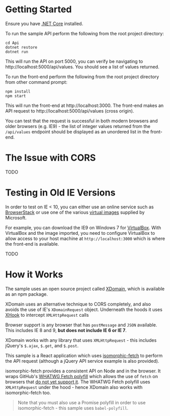 # Getting Started

Ensure you have [.NET Core](https://www.microsoft.com/net/core) installed.

To run the sample API perform the following from the root project directory:

```
cd Api
dotnet restore
dotnet run
```

This will run the API on port 5000, you can verify be navigating to http://localhost:5000/api/values. You should see a list of values returned.

To run the front-end perform the following from the root project directory from other command prompt:

```
npm install
npm start
```

This will run the front-end at http://localhost:3000. The front-end makes an API request to http://localhost:5000/api/values (cross origin).

You can test that the request is successful in both modern browsers and older browsers (e.g. IE9) - the list of integer values returned from the `/api/values` endpoint should be displayed as an unordered list in the front-end.

# The Issue with CORS

TODO

# Testing in Old IE Versions

In order to test on IE < 10, you can either use an online service such as [BrowserStack](https://www.browserstack.com/) or use one of the various [virtual images](https://developer.microsoft.com/en-us/microsoft-edge/tools/vms/) supplied by Microsoft.

For example, you can download the IE9 on Windows 7 for [VirtualBox](https://www.virtualbox.org/). With VirtualBox and the image imported, you need to configure VirtualBox to allow access to your host machine at `http://localhost:3000` which is where the front-end is available.

TODO

# How it Works

The sample uses an open source project called [XDomain](https://github.com/jpillora/xdomain), which is available as an npm package.

XDomain uses an alternative technique to CORS completely, and also avoids the use of IE's `XDomainRequest` object. Underneath the hoods it uses [XHook](https://github.com/jpillora/xhook) to intercept `XMLHttpRequest` calls

Browser support is any browser that has `postMessage` and `JSON` available. This includes IE 8 and 9, **but does not include IE 6 or IE 7**.

XDomain works with any library that uses `XMLHttpRequest` - this includes jQuery's `$.ajax`, `$.get`, and `$.post`.

This sample is a React application which uses [isomorphic-fetch](https://github.com/matthew-andrews/isomorphic-fetch) to perform the API request (although a jQuery API service example is also provided).

isomorphic-fetch provides a consistent API on Node and in the browser. It wraps GitHub's [WHATWG Fetch polyfill](https://github.com/github/fetch) which allows the use of `fetch` on browsers that [do not yet support it](http://caniuse.com/#feat=fetch). The WHATWG Fetch polyfill uses `XMLHttpRequest` under the hood - hence XDomain also works with isomorphic-fetch too.

> Note that you must also use a Promise polyfill in order to use isomorphic-fetch - this sample uses `babel-polyfill`.
